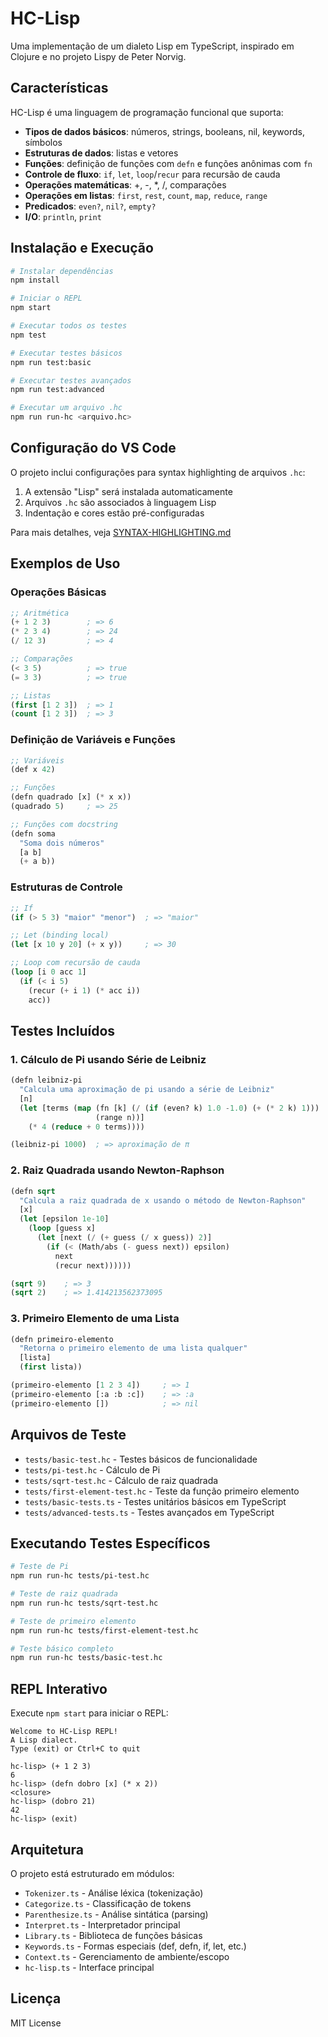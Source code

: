 # HC-Lisp

Uma implementação de um dialeto Lisp em TypeScript, inspirado em Clojure e no projeto Lispy de Peter Norvig.

## Características

HC-Lisp é uma linguagem de programação funcional que suporta:

- **Tipos de dados básicos**: números, strings, booleans, nil, keywords, símbolos
- **Estruturas de dados**: listas e vetores
- **Funções**: definição de funções com `defn` e funções anônimas com `fn`
- **Controle de fluxo**: `if`, `let`, `loop`/`recur` para recursão de cauda
- **Operações matemáticas**: +, -, *, /, comparações
- **Operações em listas**: `first`, `rest`, `count`, `map`, `reduce`, `range`
- **Predicados**: `even?`, `nil?`, `empty?`
- **I/O**: `println`, `print`

## Instalação e Execução

```bash
# Instalar dependências
npm install

# Iniciar o REPL
npm start

# Executar todos os testes
npm test

# Executar testes básicos
npm run test:basic

# Executar testes avançados
npm run test:advanced

# Executar um arquivo .hc
npm run run-hc <arquivo.hc>
```

## Configuração do VS Code

O projeto inclui configurações para syntax highlighting de arquivos `.hc`:

1. A extensão "Lisp" será instalada automaticamente
2. Arquivos `.hc` são associados à linguagem Lisp
3. Indentação e cores estão pré-configuradas

Para mais detalhes, veja [SYNTAX-HIGHLIGHTING.md](SYNTAX-HIGHLIGHTING.md)

## Exemplos de Uso

### Operações Básicas
```lisp
;; Aritmética
(+ 1 2 3)        ; => 6
(* 2 3 4)        ; => 24
(/ 12 3)         ; => 4

;; Comparações
(< 3 5)          ; => true
(= 3 3)          ; => true

;; Listas
(first [1 2 3])  ; => 1
(count [1 2 3])  ; => 3
```

### Definição de Variáveis e Funções
```lisp
;; Variáveis
(def x 42)

;; Funções
(defn quadrado [x] (* x x))
(quadrado 5)     ; => 25

;; Funções com docstring
(defn soma
  "Soma dois números"
  [a b]
  (+ a b))
```

### Estruturas de Controle
```lisp
;; If
(if (> 5 3) "maior" "menor")  ; => "maior"

;; Let (binding local)
(let [x 10 y 20] (+ x y))     ; => 30

;; Loop com recursão de cauda
(loop [i 0 acc 1]
  (if (< i 5)
    (recur (+ i 1) (* acc i))
    acc))
```

## Testes Incluídos

### 1. Cálculo de Pi usando Série de Leibniz
```lisp
(defn leibniz-pi
  "Calcula uma aproximação de pi usando a série de Leibniz"
  [n]
  (let [terms (map (fn [k] (/ (if (even? k) 1.0 -1.0) (+ (* 2 k) 1)))
                   (range n))]
    (* 4 (reduce + 0 terms))))

(leibniz-pi 1000)  ; => aproximação de π
```

### 2. Raiz Quadrada usando Newton-Raphson
```lisp
(defn sqrt
  "Calcula a raiz quadrada de x usando o método de Newton-Raphson"
  [x]
  (let [epsilon 1e-10]
    (loop [guess x]
      (let [next (/ (+ guess (/ x guess)) 2)]
        (if (< (Math/abs (- guess next)) epsilon)
          next
          (recur next))))))

(sqrt 9)    ; => 3
(sqrt 2)    ; => 1.414213562373095
```

### 3. Primeiro Elemento de uma Lista
```lisp
(defn primeiro-elemento
  "Retorna o primeiro elemento de uma lista qualquer"
  [lista]
  (first lista))

(primeiro-elemento [1 2 3 4])     ; => 1
(primeiro-elemento [:a :b :c])    ; => :a
(primeiro-elemento [])            ; => nil
```

## Arquivos de Teste

- `tests/basic-test.hc` - Testes básicos de funcionalidade
- `tests/pi-test.hc` - Cálculo de Pi
- `tests/sqrt-test.hc` - Cálculo de raiz quadrada
- `tests/first-element-test.hc` - Teste da função primeiro elemento
- `tests/basic-tests.ts` - Testes unitários básicos em TypeScript
- `tests/advanced-tests.ts` - Testes avançados em TypeScript

## Executando Testes Específicos

```bash
# Teste de Pi
npm run run-hc tests/pi-test.hc

# Teste de raiz quadrada
npm run run-hc tests/sqrt-test.hc

# Teste de primeiro elemento
npm run run-hc tests/first-element-test.hc

# Teste básico completo
npm run run-hc tests/basic-test.hc
```

## REPL Interativo

Execute `npm start` para iniciar o REPL:

```
Welcome to HC-Lisp REPL!
A Lisp dialect.
Type (exit) or Ctrl+C to quit

hc-lisp> (+ 1 2 3)
6
hc-lisp> (defn dobro [x] (* x 2))
<closure>
hc-lisp> (dobro 21)
42
hc-lisp> (exit)
```

## Arquitetura

O projeto está estruturado em módulos:

- `Tokenizer.ts` - Análise léxica (tokenização)
- `Categorize.ts` - Classificação de tokens
- `Parenthesize.ts` - Análise sintática (parsing)
- `Interpret.ts` - Interpretador principal
- `Library.ts` - Biblioteca de funções básicas
- `Keywords.ts` - Formas especiais (def, defn, if, let, etc.)
- `Context.ts` - Gerenciamento de ambiente/escopo
- `hc-lisp.ts` - Interface principal

## Licença

MIT License
